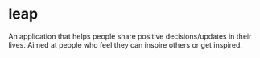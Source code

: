 leap
====

An application that helps people share positive decisions/updates in their lives. Aimed at people who feel they can inspire others or get inspired.
